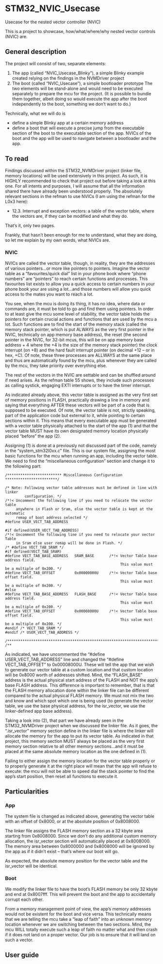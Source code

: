 # STM32_NVIC_Usecase
Usecase for the nested vector controller (NVIC)

This is a project to showcase, how/what/where/why nested vector controls (NVIC) are.

## General description
The project will consist of two, separate elements:
1) The app (called “NVIC_Usecase_Blinky”), a simple Blinky example created relying on the findings in the NVMDriver project
2) The boot (called “NVIC_Usecase”), a simple bootloader prototype
The two elements will be stand-alone and would need to be executed separately to prepare the mcu for the project. (It is possible to bundle them together, albeit doing so would execute the app after the boot independently to the boot, something we don’t want to do.)

Technically, what we will do is
- define a simple Blinky app at a certain memory address
- define a boot that will execute a precise jump from the executable section of the boot to the executable section of the app.
NVICs of the boot and the app will be used to navigate between a bootloader and the app.

## To read
Findings discussed within the STM32_NVMDriver project (linker file, memory locations) will be used extensively in this project. As such, it is HIGHLY recommended to check that project out before taking a look at this one. For all intents and purposes, I will assume that all the information shared there have already been understood properly.
The absolutely relevant sections in the refman to use NVICs (I am using the refman for the L0x3 here):
-	12.3. Interrupt and exception vectors: a table of the vector table, where the vectors are, if they can be modified and what they do.

That’s it, only two pages.

Frankly, that hasn’t been enough for me to understand, what they are doing, so let me explain by my own words, what NVICs are.

### NVIC
NVICs are called the vector table, though, in reality, they are the addresses of various pointers…or more like pointers to pointers. Imagine the vector table as a “favourites/quick dial” list in your phone book where “phone numbers” are “pointers” to reach certain functions and processes. This favourites list exists to allow you a quick access to certain numbers in your phone book your are using a lot…and those numbers will allow you quick access to the mates you want to reach a lot.

You see, when the mcu is doing its thing, it has no idea, where data or commands are, it must be told to go and find them using pointers. In order to at least give the mcu some level of stability, the vector table holds the pointers for certain crucial actions and functions that are used by the mcu a lot. Such functions are to find the start of the memory stack (called the memory stack pointer, which is put ALWAYS as the very first pointer in the NVIC, technically on app memory base address), the reset (the second pointer in the NVIC, for 32-bit mcus, this will be on  app memory base address + 4 where the +4 is the size of the memory stack pointer) the clock interrupt (on +8) and the hard fault interrupt pointer (on decimal +12 – or in hex, +C). Of note, these three processes are ALLWAYS at the same place and thus are automatically found by the mcu, plus whenever they are called by the mcu, they take priority over everything else.

The rest of the vectors in the NVIC are settable and can be shuffled around if need arises. As the refman table 55 shows, they include such  processes as calling systick, engaging EXTI interrupts or to have the timer interrupt.

As indicated already above, this vector table is assigned as the very first set of memory positions in FLASH, practically drawing a line in memory and saying that everything AFTER these vectors will be part of a code that is supposed to be executed. Of note, the vector table is not, strictly speaking, part of the application code but external to it, while pointing to certain sections within it. This means that every executable app must be generated with a vector table physically attached to the start of the app (1) and that the vector table MUST have its own designated memory location physically placed “before” the app (2).

Assigning (1) is done at a previously not discussed part of the code, namely in the “system_stm32l0xx.c” file. This is our system file, assigning the most basic functions for the mcu when running an app, including the vector table. We need to find the “miscellaneous configuration” section and change it to the following part:
```
/************************* Miscellaneous Configuration ************************/

/* Note: Following vector table addresses must be defined in line with linker
         configuration. */
/*!< Uncomment the following line if you need to relocate the vector table
     anywhere in Flash or Sram, else the vector table is kept at the automatic
     remap of boot address selected */
#define USER_VECT_TAB_ADDRESS

#if defined(USER_VECT_TAB_ADDRESS)
/*!< Uncomment the following line if you need to relocate your vector Table
     in Sram else user remap will be done in Flash. */
/* #define VECT_TAB_SRAM */
#if defined(VECT_TAB_SRAM)
#define VECT_TAB_BASE_ADDRESS   SRAM_BASE       /*!< Vector Table base address field.
                                                     This value must be a multiple of 0x200. */
#define VECT_TAB_OFFSET         0x00000000U     /*!< Vector Table base offset field.
                                                     This value must be a multiple of 0x200. */
#else
#define VECT_TAB_BASE_ADDRESS   FLASH_BASE      /*!< Vector Table base address field.
                                                     This value must be a multiple of 0x200. */
#define VECT_TAB_OFFSET         0x00008000U     /*!< Vector Table base offset field.
                                                     This value must be a multiple of 0x200. */
#endif /* VECT_TAB_SRAM */
#endif /* USER_VECT_TAB_ADDRESS */

/******************************************************************************/
/**
```
As indicated, we have uncommented the “#define USER_VECT_TAB_ADDRESS” line and changed the “#define VECT_TAB_OFFSET” to 0x00008000U. These will tell the app that we wish to generate our vector table at a custom location and that custom location will be 0x8000 worth of addresses shifted. Mind, the “FLASH_BASE” address is the actual physical start address of the FLASH and NOT the app’s base FLASH address. This difference is important to remember, that is that the FLASH memory allocation done within the linker file can be different compared to the actual physical FLASH memory. We must not mix the two and know and which spot which one is being used (to generate the vector table, we use the base physical address, for the isr_vector, we use the linker-defined app base address).

Taking a look into (2), that part we have already seen in the STM32_NVMDriver project when we discussed the linker file. As it goes, the “.isr_vector” memory section define in the linker file is where the linker will allocate the memory for the app to put its vector table. As indicated in that project, this memory section MUST always be placed as the very first memory section relative to all other memory sections…and it must be placed at the same absolute memory location as the one defined in (1).

Failing to either assign the memory location for the vector table properly or to properly generate it at the right place will mean that the app will refuse to execute: the mcu will not be able to speed dial the stack pointer to find the app’s start position, then reset all functions to execute it.

## Particularities

### App

The system file is changed as indicated above, generating the vector table with an offset of 0x8000, or at the absolute position of 0x8008000.

The linker file assigns the FLASH memory section as a 32 kbyte area starting from 0x8008000. Since we don’t do any additional custom memory allocation, the isr_vector section will automatically placed at 0x8008000. The memory area between 0x8000000 and 0x8008000 will be ignored by the app as if it didn’t exist – that’s where our boot will go.

As expected, the absolute memory position for the vector table and the isr_vector will be identical.

### Boot
We modify the linker file to have the boot’s FLASH memory be only 32 kbyte and end at 0x8007fff. This will prevent the boot and the app to accidentally corrupt each other.

From a memory management point of view, the app’s memory addresses would not be existent for the boot and vice versa. This technically means that we are telling the mcu take a “leap of faith” into an unknown memory location whenever we are switching between the two sections. Mind, the mcu WILL totally execute such a leap of faith no matter what and then crash if it does not land on a proper vector. Our job is to ensure that it will land on such a vector.

## User guide


